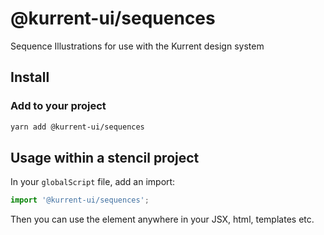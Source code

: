 # @kurrent-ui/sequences

Sequence Illustrations for use with the Kurrent design system

## Install

### Add to your project

```sh
yarn add @kurrent-ui/sequences
```

## Usage within a stencil project

In your `globalScript` file, add an import:

```ts
import '@kurrent-ui/sequences';
```

Then you can use the element anywhere in your JSX, html, templates etc.
